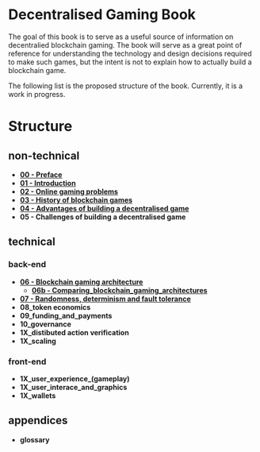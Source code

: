 # Decentralised Gaming Book

The goal of this book is to serve as a useful source of information on decentralied blockchain gaming. The book will serve as a great point of reference for understanding the technology and design decisions required to make such games, but the intent is not to explain how to actually build a blockchain game.

The following list is the proposed structure of the book. Currently, it is a work in progress.

# Structure
## non-technical
* **[00 - Preface](https://github.com/DecentralisedGaming/Book/blob/master/00_preface.md)**
* **[01 - Introduction](https://github.com/DecentralisedGaming/Book/blob/master/01_introduction.md)**
* **[02 - Online gaming problems](https://github.com/DecentralisedGaming/Book/blob/master/02_online_gaming_problems.md)**
* **[03 - History of blockchain games](https://github.com/DecentralisedGaming/Book/blob/master/03_history_of_blockchain_games.md)**
* **[04 - Advantages of building a decentralised game](https://github.com/DecentralisedGaming/Book/blob/master/04_advantages_of_building_a_decentralised_game.md)**
* **05 - Challenges of building a decentralised game**

## technical
### back-end
* **[06 - Blockchain gaming architecture](https://github.com/DecentralisedGaming/Book/blob/master/06_blockchain_gaming_architecture.md)**
  * **[06b - Comparing_blockchain_gaming_architectures](https://github.com/DecentralisedGaming/Book/blob/master/06b_comparing_blockchain_gaming_architectures.md)**
* **[07 - Randomness, determinism and fault tolerance](https://github.com/DecentralisedGaming/Book/blob/master/07_randomness_determinism_fault_tolerance.md)**
* **08_token economics**
* **09_funding_and_payments**
* **10_governance**
* **1X_distibuted action verification**   
* **1X_scaling**

### front-end
* **1X_user_experience_(gameplay)**
* **1X_user_interace_and_graphics**
* **1X_wallets**

## appendices
* **glossary**

